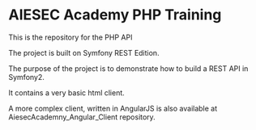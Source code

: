 AIESEC Academy PHP Training
========================

This is the repository for the PHP API

The project is built on Symfony REST Edition.

The purpose of the project is to demonstrate how to build a REST API in Symfony2.

It contains a very basic html client.

A more complex client, written in AngularJS is also available at AiesecAcademny_Angular_Client repository.

